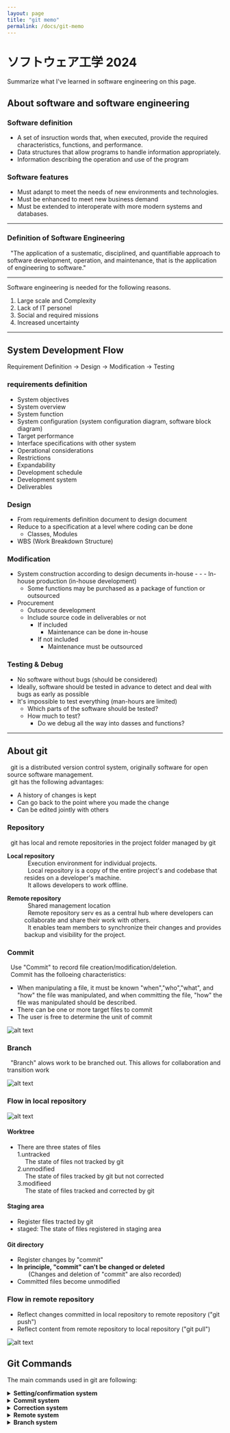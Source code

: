 ```yaml
---
layout: page
title: "git memo"
permalink: /docs/git-memo
---
```


# ソフトウェア工学 2024

Summarize what I've learned in software engineering on this page.

## About software and software engineering

### Software definition
- A set of insruction words that, when executed, provide the required characteristics, functions, and performance.
- Data structures that allow programs to handle information appropriately.
- Information describing the operation and use of the program
### Software features
- Must adanpt to meet the needs of new environments and technologies.
- Must be enhanced to meet new business demand
- Must be extended to interoperate with more modern systems and databases.  

***
### Definition of Software Engineering
&nbsp; "The application of a sustematic, disciplined, and quantifiable approach to software development, operation, and maintenance, that is the application of engineering to software."
***

Software engineering is needed for the following reasons.
1. Large scale and Complexity
2. Lack of IT personel
3. Social and required missions
4. Increased uncertainty

***
## System Development Flow  
Requirement Definition -> Design -> Modification -> Testing

### requirements definition
- System objectives
- System overview
- System function
- System configuration (system configuration diagram, software block diagram)
- Target performance
- Interface specifications with other system
- Operational considerations
- Restrictions
- Expandability
- Development schedule
- Development system
- Deliverables

### Design
- From requirements definition document to design document
- Reduce to a specification at a level where coding can be done
  - Classes, Modules
- WBS (Work Breakdown Structure)

### Modification
- System construction according to design decuments in-house - - - In-house production (in-house development)
  - Some functions may be purchased as a package of function or outsourced
- Procurement
  - Outsource development
  - Include source code in deliverables or not
    - If included
      - Maintenance can be done in-house
    - If not included
      - Maintenance must be outsourced

### Testing & Debug
- No software without bugs (should be considered)
- Ideally, software should be tested in advance to detect and deal with bugs as early as possible
- It's impossible to test everything (man-hours are limited)
  - Which parts of the software should be tested?
  - How much to test?
    - Do we debug all the way into dasses and functions?

***
## About git

&nbsp; git is a distributed version control system, originally software for open source software management.  
&nbsp; git has the following advantages:
- A history of changes is kept
- Can go back to the point where you made the change
- Can be edited jointly with others


### Repository
&nbsp; git has local and remote repositories in the project folder managed by git

<dl>
    <dt><strong>Local repository</strong></dt>
        <dd>&nbsp; Execution environment for individual projects.</dd>
        <dd>&nbsp; Local repository is a copy of the entire project's and codebase that resides on a developer's machine.</dd>
        <dd>&nbsp; It allows developers to work offline.</dd>
</dl>

<dl>
    <dt><strong>Remote repository</strong></dt>
        <dd>&nbsp; Shared management location</dd>
        <dd>&nbsp; Remote repository serv es as a central hub where developers can collaborate and share their work with others.</dd>
        <dd>&nbsp; It enables team members to synchronize their changes and provides backup and visibility for the project.</dd>
</dl>


### Commit

&nbsp; Use "Commit" to record file creation/modification/deletion.  
&nbsp; Commit has the folloeing characteristics:  

- When manipulating a file, it must be known "when","who","what", and "how" the file was manipulated, and when committing the file, "how" the file was manipulated should be described.
- There can be one or more target files to commit
- The user is free to determine the unit of commit

![alt text](git_file_version.jpg)

### Branch

&nbsp; "Branch" alows work to be branched out. This allows for collaboration and transition work

![alt text](branch.png)

### Flow in local repository

![alt text](flow_in_local.jpg)

#### Worktree  
- There are three states of files  
 1.untracked  
  &emsp; The state of files not tracked by git  
 2.unmodified  
  &emsp; The state of files tracked by git but not corrected  
 3.modifieed  
  &emsp; The state of files tracked and corrected by git

#### Staging area
- Register files tracted by git  
- staged: The state of files registered in staging area  

#### Git directory
- Register changes by "commit"  
- <strong>In principle, "commit" can't be changed or deleted</strong>  
&emsp; &nbsp; (Changes and deletion of "commit" are also recorded)  
- Committed files become unmodified  

### Flow in remote repository
- Reflect changes committed in local repository to remote repository ("git push")  
- Reflect content from remote repository to local repository ("git pull")  

![alt text](remote_repository.drawio.png)

## Git Commands

The main commands used in git are following:

<details><summary><strong>Setting/confirmation system</strong> </summary>
<dl>
    <dt><strong>git init</strong></dt>
        <dd>Initialize/set up git</dd>
    <dt><strong>git status</strong></dt>
        <dd>Display work tree status</dd>
    <dt><strong>git config</strong></dt>
        <dd>Check/change around settings</dd>
    <dt><strong>git log</strong></dt>
        <dd>Show log</dd>
        <dd>'--oneline' listing of only one line of a commit message</dd>
    <dt><strong>git diff</strong></dt>
        <dd>Show file diffs</dd>
</dl>
</details>


<details><summary><strong>Commit system</strong> </summary>
<dl>
    <dt><strong>git add</strong></dt>
        <dd>Add to staging area</dd>
    <dt><strong>git commit</strong></dt>
        <dd>Commit execution</dd>
</dl>
</details>


<details><summary><strong>Correction system</strong> </summary>
<dl>
    <dt><strong>git commit --amend --no-edit</strong></dt>
        <dd>Commit correction</dd>
    <dt><strong>git checkout</strong></dt>
        <dd>Recover deleted files, restore past commits, etc.(if undo changes are in staging area/index)</dd>
    <dt><strong>git reset</strong></dt>
        <dd>Reset commit</dd>
    <dt><strong>git revert</strong></dt>
        <dd>Commit to "cancel commit changes"</dd>
    <dt><strong>git rm</strong></dt>
        <dd>Delete files and index information</dd>
</dl>
</details>


<details><summary><strong>Remote system</strong> </summary>
<dl>
    <dt><strong>git clone</strong></dt>
        <dd>Copy repository</dd>
    <dt><strong>git pull</strong></dt>
        <dd>Synchronization of remote repositories</dd>
    <dt><strong>git push</strong></dt>
        <dd>Upload changes</dd>
    <dt><strong>git request-pull</strong></dt>
        <dd>Pull request : Change request</dd>
    <dt><strong>git remote</strong></dt>
        <dd>Remote repository setting</dd>
</dl>
</details>


<details><summary><strong>Branch system</strong> </summary>
<dl>
    <dt><strong>git branch</strong></dt>
        <dd>Branch creation</dd>
    <dt><strong>git checkout</strong></dt>
        <dd>Branch switching</dd>
    <dt><strong>git merge</strong></dt>
        <dd>Branch consolidation</dd>
        <dd>'--ff-only:fast forward only' marge into unchanged destination branch</dd>
    <dt><strong>git clone</strong></dt>
        <dd>Copy repository</dd>
    <dt><strong>git push</strong></dt>
        <dd>Upload changes</dd>
</dl>
</details>